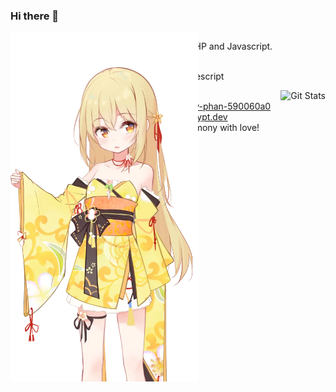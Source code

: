 ### Hi there 👋

<div style="position:relative; display: flex; flex-wrap: nowrap;"> 
    <img style='position:absolute; z-index:1;' src='github-metrics.svg' alt="github-metrics.svg"/>
    <img style='position:absolute; z-index:2;' src='https://raw.githubusercontent.com/keta1/keta1/main/pic/00.webp' width='300px' alt="00.webp"/>
</div> 

I'm Duy Phan. I'm a developer familiar with PHP and Javascript.
- Backend: PHP, NodeJS, Express, NestJS
- Frontend: React, Angular, Javascript, Typescript

<a href="https://github.com/duysolo">
    <img alt="Git Stats" src="https://github-readme-stats.vercel.app/api?username=duysolo&show_icons=true" align="right" height="150" />
</a>

- Website: https://duypt.dev
- Linkedin: https://www.linkedin.com/in/duy-phan-590060a0
- Facebook: https://www.facebook.com/duypt.dev
- About me: It's joyful to build things in harmony with love! Keep smile! Nothing is impossible 😄
